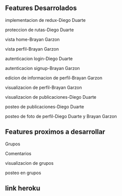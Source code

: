## Features Desarrolados 

implementacion de redux-Diego Duarte

proteccion de rutas-Diego Duarte

vista home-Brayan Garzon

vista perfil-Brayan Garzon

autenticacion login-Diego Duarte

autenticacion signup-Brayan Garzon

edicion de informacion de perfil-Brayan Garzon

visualizacion de perfil-Brayan Garzon

visualizacion de publicaciones-Diego Duarte

posteo de publicaciones-Diego Duarte

posteo de foto de perfil-Diego Duarte y Brayan Garzon

## Features proximos a desarrollar

Grupos

Comentarios

visualizacion de grupos

posteo en grupos 

## link heroku

